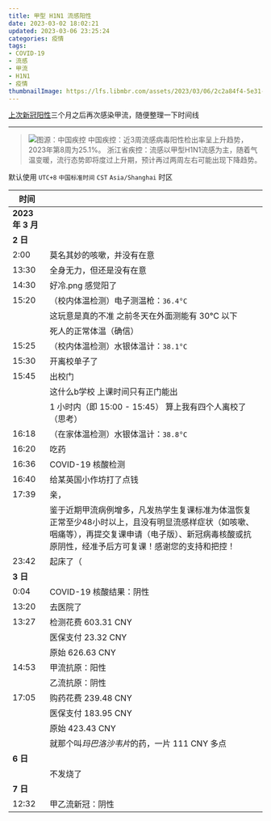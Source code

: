 ```yaml
---
title: 甲型 H1N1 流感阳性
date: 2023-03-02 18:02:21
updated: 2023-03-06 23:25:24
categories: 疫情
tags:
- COVID-19
- 流感
- 甲流
- H1N1
- 疫情
thumbnailImage: https://lfs.libmbr.com/assets/2023/03/06/2c2a84f4-5e31-40b2-921c-318daa338a37.jpg
---
```

<!-- 取得 COVID-19 核酸检测结果后，本页面才会发布到网站 -->
[上次新冠阳性](https://www.mbrjun.cn/archives/468/)三个月之后再次感染甲流，随便整理一下时间线  
<!-- more -->

---
> ![图源：中国疾控](https://lfs.libmbr.com/assets/2023/03/06/4b6335d0-ff42-41f9-b2cf-73e101b307cb.webp)
> 中国疾控：近3周流感病毒阳性检出率呈上升趋势，2023年第8周为25.1%。 浙江省疾控：流感以甲型H1N1流感为主，随着气温变暖，流行态势即将度过上升期，预计再过两周左右可能出现下降趋势。

默认使用 ``UTC+8`` ``中国标准时间`` ``CST`` ``Asia/Shanghai`` 时区  

|时间||
|---|---|
|**2023 年 3 月**||
|**2 日**||
|2:00|莫名其妙的咳嗽，并没有在意|
|13:30|全身无力，但还是没有在意|
|14:30|好冷.png 感觉阳了|
|15:20|（校内体温检测）电子测温枪：``36.4°C``|
||这玩意是真的不准 之前冬天在外面测能有 30°C 以下|
||死人的正常体温（确信）|
|15:25|（校内体温检测）水银体温计：``38.1°C``|
|15:30|开离校单子了|
|15:45|出校门|
||这什么b学校 上课时间只有正门能出|
||1 小时内（即 15:00 - 15:45） 算上我有四个人离校了（思考）|
|16:18|（在家体温检测）水银体温计：``38.8°C``|
|16:20|吃药|
|16:36|COVID-19 核酸检测|
|16:40|给某英国小作坊打了点钱|
|17:39|亲，|
||鉴于近期甲流病例增多，凡发热学生复课标准为体温恢复正常至少48小时以上，且没有明显流感样症状（如咳嗽、咽痛等），再提交复课申请（电子版）、新冠病毒核酸或抗原阴性，经准予后方可复课！感谢您的支持和把控！|
|23:42|起床了（|
|**3 日**||
|0:04|COVID-19 核酸结果：阴性|
|13:20|去医院了|
|13:27|检测花费 603.31 CNY|
||医保支付 23.32 CNY|
||原始 626.63 CNY|
|14:53|甲流抗原：阳性|
||乙流抗原：阴性|
|17:05|购药花费 239.48 CNY|
||医保支付 183.95 CNY|
||原始 423.43 CNY|
||就那个叫*玛巴洛沙韦片*的药，一片 111 CNY 多点|
|**6 日**||
||不发烧了|
|**7 日**||
|12:32|甲乙流新冠：阴性|
